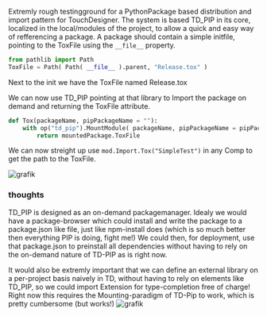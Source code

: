 Extremly rough testingground for a PythonPackage based distribution and import pattern for TouchDesigner.
The system is based TD_PIP in its core, localized in the local/modules of the project, to allow a quick and easy way of refferencing a package.
A package should contain a simple initfile, pointing to the ToxFile using the ```__file__``` property.
```python
from pathlib import Path
ToxFile = Path( Path( __file__ ).parent, "Release.tox" )
```
Next to the init we have the ToxFile named Release.tox

We can now use TD_PIP pointing at that library to Import the package on demand and returning the ToxFile attribute.
```python
def Tox(packageName, pipPackageName = ""):
    with op("td_pip").MountModule( packageName, pipPackageName = pipPackageName ) as mountedPackage:
        return mountedPackage.ToxFile
```



We can now streight up use ```mod.Import.Tox("SimpleTest")``` in any Comp to get the path to the ToxFile.

![grafik](https://github.com/user-attachments/assets/8dc356c3-7c4d-4510-b35a-c8e00a9b6292)


### thoughts
TD_PIP is designed as an on-demand packagemanager.
Idealy we would have a package-browser which could install and write the package to a package.json like file, just like npm-install does (which is so much better then everything PIP is doing, fight me!)
We could then, for deployment, use that package.json to preinstall all dependencies without having to rely on the on-demand nature of TD-PIP as is right now.

It would also be extremly important that we can define an external library on a per-project basis naively in TD, without having to rely on elements like TD_PIP, so we could import Extension for type-completion free of charge! 
Right now this requires the Mounting-paradigm of TD-Pip to work, which is pretty cumbersome (but works!)
![grafik](https://github.com/user-attachments/assets/ff06c57c-061c-4441-ba0e-ef4b07799025)

